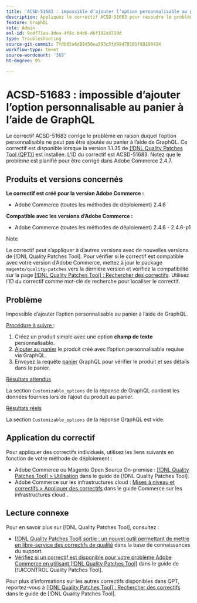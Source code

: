 ```yaml
---
title: 'ACSD-51683 : impossible d’ajouter l’option personnalisable au panier à l’aide de GraphQL'
description: Appliquez le correctif ACSD-51683 pour résoudre le problème d’Adobe Commerce en raison duquel l’option personnalisable ne peut pas être ajoutée au panier à l’aide de GraphQL.
feature: GraphQL
role: Admin
exl-id: 9cdf71aa-3dea-4f8c-b4d6-d6f192a9710d
type: Troubleshooting
source-git-commit: 7fdb02a6d89d50ea593c5fd99d78101f89198424
workflow-type: tm+mt
source-wordcount: '365'
ht-degree: 0%

---
```


# ACSD-51683 : impossible d’ajouter l’option personnalisable au panier à l’aide de GraphQL

Le correctif ACSD-51683 corrige le problème en raison duquel l’option personnalisable ne peut pas être ajoutée au panier à l’aide de GraphQL. Ce correctif est disponible lorsque la version 1.1.35 de [[!DNL Quality Patches Tool (QPT)]](https://experienceleague.adobe.com/en/docs/commerce-operations/tools/quality-patches-tool/quality-patches-tool-to-self-serve-quality-patches) est installée. L’ID du correctif est ACSD-51683. Notez que le problème est planifié pour être corrigé dans Adobe Commerce 2.4.7.

## Produits et versions concernés

**Le correctif est créé pour la version Adobe Commerce :**

* Adobe Commerce (toutes les méthodes de déploiement) 2.4.6

**Compatible avec les versions d’Adobe Commerce :**

* Adobe Commerce (toutes les méthodes de déploiement) 2.4.6 - 2.4.6-p1

>[!NOTE]
>
>Le correctif peut s’appliquer à d’autres versions avec de nouvelles versions de [!DNL Quality Patches Tool]. Pour vérifier si le correctif est compatible avec votre version d’Adobe Commerce, mettez à jour le package `magento/quality-patches` vers la dernière version et vérifiez la compatibilité sur la page [[!DNL Quality Patches Tool] : Rechercher des correctifs](https://experienceleague.adobe.com/tools/commerce-quality-patches/index.html). Utilisez l’ID du correctif comme mot-clé de recherche pour localiser le correctif.

## Problème

Impossible d’ajouter l’option personnalisable au panier à l’aide de GraphQL.

<u>Procédure à suivre </u> :

1. Créez un produit simple avec une option **champ de texte** personnalisable.
1. [Ajouter au panier](https://developer.adobe.com/commerce/webapi/graphql/tutorials/checkout/add-product-to-cart/) le produit créé avec l’option personnalisable requise via GraphQL.
1. Envoyez la requête [panier](https://developer.adobe.com/commerce/webapi/graphql/schema/cart/queries/cart/) GraphQL pour vérifier le produit et ses détails dans le panier.

<u>Résultats attendus</u>

La section `Customizable_options` de la réponse de GraphQL contient les données fournies lors de l’ajout du produit au panier.

<u>Résultats réels</u>

La section `Customizable_options` de la réponse GraphQL est vide.

## Application du correctif

Pour appliquer des correctifs individuels, utilisez les liens suivants en fonction de votre méthode de déploiement :

* Adobe Commerce ou Magento Open Source On-premise : [[!DNL Quality Patches Tool] > Utilisation](/help/tools/quality-patches-tool/usage.md) dans le guide de [!DNL Quality Patches Tool].
* Adobe Commerce sur les infrastructures cloud : [Mises à niveau et correctifs > Appliquer des correctifs](https://experienceleague.adobe.com/docs/commerce-cloud-service/user-guide/develop/upgrade/apply-patches.html) dans le guide Commerce sur les infrastructures cloud .

## Lecture connexe

Pour en savoir plus sur [!DNL Quality Patches Tool], consultez :

* [[!DNL Quality Patches Tool] sortie : un nouvel outil permettant de mettre en libre-service des correctifs de qualité](https://experienceleague.adobe.com/en/docs/commerce-operations/tools/quality-patches-tool/quality-patches-tool-to-self-serve-quality-patches) dans la base de connaissances du support.
* [Vérifiez si un correctif est disponible pour votre problème Adobe Commerce en utilisant [!DNL Quality Patches Tool]](/help/tools/quality-patches-tool/patches-available-in-qpt/check-patch-for-magento-issue-with-magento-quality-patches.md) dans le guide de [!UICONTROL Quality Patches Tool].


Pour plus d’informations sur les autres correctifs disponibles dans QPT, reportez-vous à [[!DNL Quality Patches Tool] : Rechercher des correctifs](https://experienceleague.adobe.com/tools/commerce-quality-patches/index.html) dans le guide de [!DNL Quality Patches Tool].
